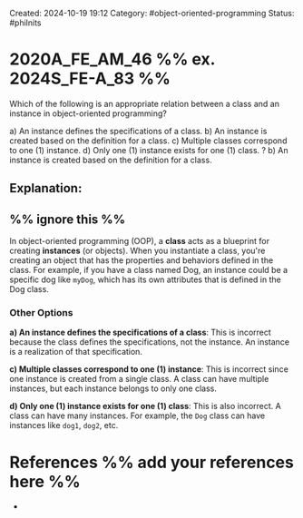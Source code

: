 Created: 2024-10-19 19:12
Category: #object-oriented-programming 
Status: #philnits



# 2020A_FE_AM_46 %% ex. 2024S_FE-A_83 %%

Which of the following is an appropriate relation between a class and an instance in object-oriented programming?

a) An instance defines the specifications of a class. 
b) An instance is created based on the definition for a class. 
c) Multiple classes correspond to one (1) instance. 
d) Only one (1) instance exists for one (1) class.
? 
b) An instance is created based on the definition for a class. 
## **Explanation:**

%% ignore this %%
---
In object-oriented programming (OOP), a **class** acts as a blueprint for creating **instances** (or objects). When you instantiate a class, you're creating an object that has the properties and behaviors defined in the class. For example, if you have a class named Dog, an instance could be a specific dog like `myDog`, which has its own attributes that is defined in the Dog class.
### Other Options

**a) An instance defines the specifications of a class**: This is incorrect because the class defines the specifications, not the instance. An instance is a realization of that specification.

**c) Multiple classes correspond to one (1) instance**: This is incorrect since one instance is created from a single class. A class can have multiple instances, but each instance belongs to only one class.

**d) Only one (1) instance exists for one (1) class**: This is also incorrect. A class can have many instances. For example, the `Dog` class can have instances like `dog1`, `dog2`, etc.



# References %% add your references here %%
- 
